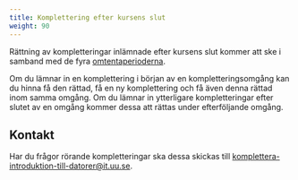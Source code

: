 ```yaml
---
title: Komplettering efter kursens slut
weight: 90
---
```


Rättning av kompletteringar inlämnade efter kursens slut kommer att ske i 
samband med de fyra [omtentaperioderna][perioder]. 

[perioder]:
    https://www.uu.se/student/fakultet/teknisk-naturvetenskapliga/lasarsperioder-och-tentamen

<!--
## Omgångar med rättning av kompletteringar

Rättning av kompletteringar kommer ske under följande omgångar:

<p class="small-table"></p>

| Omgång | År   | Startdatum | Slutdatum |
|:------:|:----:|:----------:|:---------:|
| 1      | 2024 | TBA       | TBA     |
| 2      | 2024 | TBA       | TBA      |
| 3      | 2025 | TBA       | TBA      |
| 4      | 2025 | TBA       | TBA       |


**TBA:** Exakt datum ännu inte fastställt. 
-->

Om du lämnar in en komplettering i början av en kompletteringsomgång kan du
hinna få den rättad, få en ny komplettering och få även denna rättad inom samma omgång. Om du lämnar
in ytterligare kompletteringar efter slutet av en omgång kommer dessa att rättas
under efterföljande omgång. 

## Kontakt

Har du frågor rörande kompletteringar ska dessa skickas till
[komplettera-introduktion-till-datorer@it.uu.se](mailto:komplettera-introduktion-till-datorer@it.uu.se).

